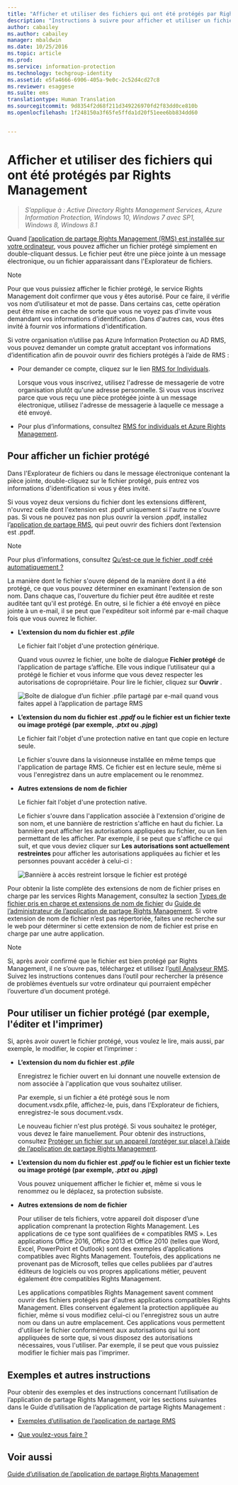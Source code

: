 ```yaml
---
title: "Afficher et utiliser des fichiers qui ont été protégés par Rights Management | Azure Information Protection"
description: "Instructions à suivre pour afficher et utiliser un fichier protégé. Cette procédure nécessite l’installation de l’application de partage Rights Management (RMS)."
author: cabailey
ms.author: cabailey
manager: mbaldwin
ms.date: 10/25/2016
ms.topic: article
ms.prod: 
ms.service: information-protection
ms.technology: techgroup-identity
ms.assetid: e5fa4666-6906-405a-9e0c-2c52d4cd27c8
ms.reviewer: esaggese
ms.suite: ems
translationtype: Human Translation
ms.sourcegitcommit: 9d8354f2d68f211d349226970fd2f83dd0ce810b
ms.openlocfilehash: 1f248150a3f65fe5ffda1d20f51eee6bb834dd60


---
```


# <a name="view-and-use-files-that-have-been-protected-by-rights-management"></a>Afficher et utiliser des fichiers qui ont été protégés par Rights Management

>*S’applique à : Active Directory Rights Management Services, Azure Information Protection, Windows 10, Windows 7 avec SP1, Windows 8, Windows 8.1*

Quand [l’application de partage Rights Management (RMS) est installée sur votre ordinateur](install-sharing-app.md), vous pouvez afficher un fichier protégé simplement en double-cliquant dessus. Le fichier peut être une pièce jointe à un message électronique, ou un fichier apparaissant dans l'Explorateur de fichiers.

> [!NOTE]
> Pour que vous puissiez afficher le fichier protégé, le service Rights Management doit confirmer que vous y êtes autorisé. Pour ce faire, il vérifie vos nom d’utilisateur et mot de passe. Dans certains cas, cette opération peut être mise en cache de sorte que vous ne voyez pas d'invite vous demandant vos informations d'identification. Dans d'autres cas, vous êtes invité à fournir vos informations d'identification.
>
> Si votre organisation n’utilise pas Azure Information Protection ou AD RMS, vous pouvez demander un compte gratuit acceptant vos informations d’identification afin de pouvoir ouvrir des fichiers protégés à l’aide de RMS :
>
> -   Pour demander ce compte, cliquez sur le lien [RMS for Individuals](http://go.microsoft.com/fwlink/?LinkId=309469).
>
>     Lorsque vous vous inscrivez, utilisez l'adresse de messagerie de votre organisation plutôt qu'une adresse personnelle. Si vous vous inscrivez parce que vous reçu une pièce protégée jointe à un message électronique, utilisez l'adresse de messagerie à laquelle ce message a été envoyé.
> -   Pour plus d’informations, consultez [RMS for individuals et Azure Rights Management](../understand-explore/rms-for-individuals.md).

## <a name="to-view-a-protected-file"></a>Pour afficher un fichier protégé
Dans l'Explorateur de fichiers ou dans le message électronique contenant la pièce jointe, double-cliquez sur le fichier protégé, puis entrez vos informations d'identification si vous y êtes invité.

Si vous voyez deux versions du fichier dont les extensions diffèrent, n'ouvrez celle dont l'extension est .ppdf uniquement si l'autre ne s'ouvre pas. Si vous ne pouvez pas non plus ouvrir la version .ppdf, installez l’[application de partage RMS](install-sharing-app.md), qui peut ouvrir des fichiers dont l’extension est .ppdf.

> [!NOTE]
> Pour plus d’informations, consultez [Qu’est-ce que le fichier .ppdf créé automatiquement ?](sharing-app-dialog-box.md#whats-the-ppdf-file-thats-automatically-created)

La manière dont le fichier s'ouvre dépend de la manière dont il a été protégé, ce que vous pouvez déterminer en examinant l'extension de son nom. Dans chaque cas, l'ouverture du fichier peut être auditée et reste auditée tant qu'il est protégé. En outre, si le fichier a été envoyé en pièce jointe à un e-mail, il se peut que l'expéditeur soit informé par e-mail chaque fois que vous ouvrez le fichier.

- **L’extension du nom du fichier est *.pfile***

    Le fichier fait l'objet d'une protection générique.

    Quand vous ouvrez le fichier, une boîte de dialogue **Fichier protégé** de l’application de partage s’affiche. Elle vous indique l’utilisateur qui a protégé le fichier et vous informe que vous devez respecter les autorisations de copropriétaire. Pour lire le fichier, cliquez sur **Ouvrir** .

    ![Boîte de dialogue d’un fichier .pfile partagé par e-mail quand vous faites appel à l’application de partage RMS](../media/ADRMS_MSRMSApp_PfilePermission.png)

- **L’extension du nom du fichier est *.ppdf* ou le fichier est un fichier texte ou image protégé (par exemple, *.ptxt* ou *.pjpg*)**

    Le fichier fait l'objet d'une protection native en tant que copie en lecture seule.

    Le fichier s'ouvre dans la visionneuse installée en même temps que l'application de partage RMS. Ce fichier est en lecture seule, même si vous l'enregistrez dans un autre emplacement ou le renommez.

- **Autres extensions de nom de fichier**

    Le fichier fait l'objet d'une protection native.

    Le fichier s'ouvre dans l'application associée à l'extension d'origine de son nom, et une bannière de restriction s'affiche en haut du fichier. La bannière peut afficher les autorisations appliquées au fichier, ou un lien permettant de les afficher. Par exemple, il se peut que s'affiche ce qui suit, et que vous deviez cliquer sur **Les autorisations sont actuellement restreintes** pour afficher les autorisations appliquées au fichier et les personnes pouvant accéder à celui-ci :

    ![Bannière à accès restreint lorsque le fichier est protégé](../media/ADRMS_MSRMSApp_RestrictedAccess.png)



Pour obtenir la liste complète des extensions de nom de fichier prises en charge par les services Rights Management, consultez la section [Types de fichier pris en charge et extensions de nom de fichier](sharing-app-admin-guide-technical.md#supported-file-types-and-file-name-extensions) du [Guide de l’administrateur de l’application de partage Rights Management](sharing-app-admin-guide.md). Si votre extension de nom de fichier n’est pas répertoriée, faites une recherche sur le web pour déterminer si cette extension de nom de fichier est prise en charge par une autre application.

> [!NOTE]
> Si, après avoir confirmé que le fichier est bien protégé par Rights Management, il ne s’ouvre pas, téléchargez et utilisez l’[outil Analyseur RMS](https://www.microsoft.com/en-us/download/details.aspx?id=46437). Suivez les instructions contenues dans l’outil pour rechercher la présence de problèmes éventuels sur votre ordinateur qui pourraient empêcher l’ouverture d’un document protégé.

## <a name="to-use-files-that-have-been-protected-for-example-edit-and-print-the-file"></a>Pour utiliser un fichier protégé (par exemple, l'éditer et l'imprimer)
Si, après avoir ouvert le fichier protégé, vous voulez le lire, mais aussi, par exemple, le modifier, le copier et l’imprimer :

- **L’extension du nom du fichier est *.pfile***

    Enregistrez le fichier ouvert en lui donnant une nouvelle extension de nom associée à l'application que vous souhaitez utiliser.

    Par exemple, si un fichier a été protégé sous le nom document.vsdx.pfile, affichez-le, puis, dans l'Explorateur de fichiers, enregistrez-le sous document.vsdx.

    Le nouveau fichier n'est plus protégé. Si vous souhaitez le protéger, vous devez le faire manuellement. Pour obtenir des instructions, consultez [Protéger un fichier sur un appareil (protéger sur place) à l’aide de l’application de partage Rights Management](sharing-app-protect-in-place.md).

- **L’extension du nom du fichier est *.ppdf* ou le fichier est un fichier texte ou image protégé (par exemple, *.ptxt* ou *.pjpg*)**

    Vous pouvez uniquement afficher le fichier et, même si vous le renommez ou le déplacez, sa protection subsiste.

- **Autres extensions de nom de fichier**

    Pour utiliser de tels fichiers, votre appareil doit disposer d’une application comprenant la protection Rights Management. Les applications de ce type sont qualifiées de « compatibles RMS ». Les applications Office 2016, Office 2013 et Office 2010 (telles que Word, Excel, PowerPoint et Outlook) sont des exemples d’applications compatibles avec Rights Management. Toutefois, des applications ne provenant pas de Microsoft, telles que celles publiées par d'autres éditeurs de logiciels ou vos propres applications métier, peuvent également être compatibles Rights Management.

    Les applications compatibles Rights Management savent comment ouvrir des fichiers protégés par d'autres applications compatibles Rights Management. Elles conservent également la protection appliquée au fichier, même si vous modifiez celui-ci ou l'enregistrez sous un autre nom ou dans un autre emplacement. Ces applications vous permettent d'utiliser le fichier conformément aux autorisations qui lui sont appliquées de sorte que, si vous disposez des autorisations nécessaires, vous l'utiliser. Par exemple, il se peut que vous puissiez modifier le fichier mais pas l'imprimer.


## <a name="examples-and-other-instructions"></a>Exemples et autres instructions
Pour obtenir des exemples et des instructions concernant l’utilisation de l’application de partage Rights Management, voir les sections suivantes dans le Guide d’utilisation de l’application de partage Rights Management :

-   [Exemples d’utilisation de l’application de partage RMS](sharing-app-user-guide.md#examples-for-using-the-rms-sharing-application)

-   [Que voulez-vous faire ?](sharing-app-user-guide.md#what-do-you-want-to-do)

## <a name="see-also"></a>Voir aussi
[Guide d’utilisation de l’application de partage Rights Management](sharing-app-user-guide.md)



<!--HONumber=Nov16_HO2-->


